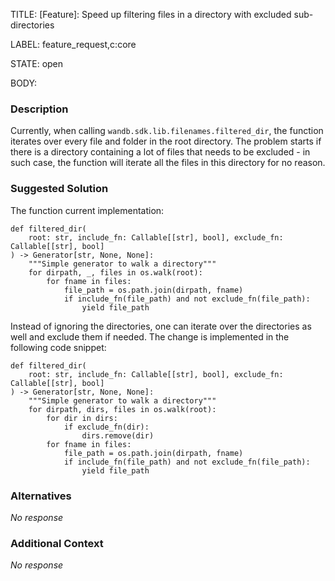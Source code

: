 TITLE:
[Feature]: Speed up filtering files in a directory with excluded sub-directories

LABEL:
feature_request,c:core

STATE:
open

BODY:
### Description

Currently, when calling `wandb.sdk.lib.filenames.filtered_dir`, the function iterates over every file and folder in the root directory.
The problem starts if there is a directory containing a lot of files that needs to be excluded - in such case, the function will iterate all the files in this directory for no reason.

### Suggested Solution

The function current implementation:
```
def filtered_dir(
    root: str, include_fn: Callable[[str], bool], exclude_fn: Callable[[str], bool]
) -> Generator[str, None, None]:
    """Simple generator to walk a directory"""
    for dirpath, _, files in os.walk(root):
        for fname in files:
            file_path = os.path.join(dirpath, fname)
            if include_fn(file_path) and not exclude_fn(file_path):
                yield file_path
```

Instead of ignoring the directories, one can iterate over the directories as well and exclude them if needed. The change is implemented in the following code snippet:

```
def filtered_dir(
    root: str, include_fn: Callable[[str], bool], exclude_fn: Callable[[str], bool]
) -> Generator[str, None, None]:
    """Simple generator to walk a directory"""
    for dirpath, dirs, files in os.walk(root):
        for dir in dirs:
            if exclude_fn(dir):
                dirs.remove(dir)
        for fname in files:
            file_path = os.path.join(dirpath, fname)
            if include_fn(file_path) and not exclude_fn(file_path):
                yield file_path
```

### Alternatives

_No response_

### Additional Context

_No response_


